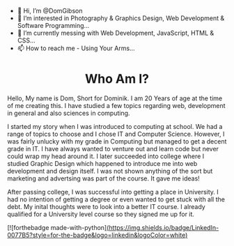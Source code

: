 - 👋 Hi, I’m @DomGibson
- 👀 I’m interested in Photography & Graphics Design, Web Development & Software Programming...
- 🌱 I’m currently messing with Web Development, JavaScript, HTML & CSS...
- 📫 How to reach me - Using Your Arms...

<h1 align="center">
    Who Am I?
</h1>

<p>
Hello, My name is Dom, Short for Dominik. I am 20 Years of age at the time of me creating this. I have studied a few topics regarding web, development in general and also sciences in computing. 

I started my story when I was introduced to computing at school. We had a range of topics to choose and I chose IT and Computer Science. However, I was fairly unlucky with my grade in Computing but managed to get a decent grade in IT. I have always wanted to venture out and learn code but never could wrap my head around it. I later succeeded into college where I studied Graphic Design which happened to introduce me into web development and design itself. I was not shown anything of the sort but marketing and advertsing was part of the course. It gave me ideas!

After passing college, I was successful into getting a place in University. I had no intention of getting a degree or even wanted to get stuck with all the debt. My inital thoughts were to look into a better IT course. I already qualified for a University level course so they signed me up for it. 
</p>

[![forthebadge made-with-python][(https://img.shields.io/badge/LinkedIn-0077B5?style=for-the-badge&logo=linkedin&logoColor=white)](https://www.python.org/)

<!---
University was challenging but also opened a lot... I mean a lot of doors. We were learning Code, Web Design, Sciences, Logic, Cyber Security. The list can go further. But I gained a lot of knowledge and it has kept me in the industry! Unfortunately I did not proceed with the course after a while, I was granted an opportunity that I could
--->

<!---
DomGibson/DomGibson is a ✨ special ✨ repository because its `README.md` (this file) appears on your GitHub profile.
You can click the Preview link to take a look at your changes.
--->
